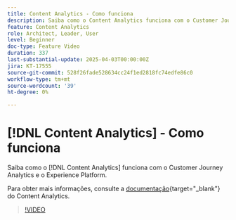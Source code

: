 ```yaml
---
title: Content Analytics - Como funciona
description: Saiba como o Content Analytics funciona com o Customer Journey Analytics e o Experience Platform.
feature: Content Analytics
role: Architect, Leader, User
level: Beginner
doc-type: Feature Video
duration: 337
last-substantial-update: 2025-04-03T00:00:00Z
jira: KT-17555
source-git-commit: 528f26fade528634cc24f1ed2818fc74edfe86c0
workflow-type: tm+mt
source-wordcount: '39'
ht-degree: 0%

---
```


# [!DNL Content Analytics] - Como funciona

Saiba como o [!DNL Content Analytics] funciona com o Customer Journey Analytics e o Experience Platform.

Para obter mais informações, consulte a [documentação](https://experienceleague.adobe.com/pt-br/docs/analytics-platform/using/content-analytics/content-analytics){target="_blank"} do Content Analytics.

>[!VIDEO](https://video.tv.adobe.com/v/3457423/?learn=on&enablevpops)
